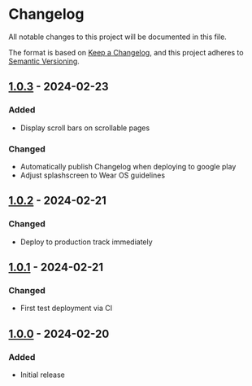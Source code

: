 # Changelog
All notable changes to this project will be documented in this file.

The format is based on [Keep a Changelog](https://keepachangelog.com/en/1.0.0/),
and this project adheres to [Semantic Versioning](https://semver.org/spec/v2.0.0.html).

## [1.0.3] - 2024-02-23
### Added
- Display scroll bars on scrollable pages

### Changed
- Automatically publish Changelog when deploying to google play
- Adjust splashscreen to Wear OS guidelines

## [1.0.2] - 2024-02-21
### Changed
- Deploy to production track immediately

## [1.0.1] - 2024-02-21
### Changed
- First test deployment via CI

## [1.0.0] - 2024-02-20
### Added
- Initial release

[1.0.3]: https://github.com/Skycoder42/wear_tasks/compare/v1.0.2...v1.0.3
[1.0.2]: https://github.com/Skycoder42/wear_tasks/compare/v1.0.1...v1.0.2
[1.0.1]: https://github.com/Skycoder42/wear_tasks/compare/v1.0.0...v1.0.1
[1.0.0]: https://github.com/Skycoder42/wear_tasks/releases/tag/v1.0.0
